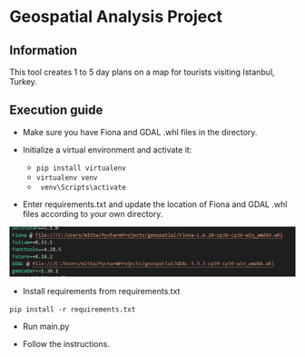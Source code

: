 # Geospatial Analysis Project
## Information
This tool creates 1 to 5 day plans on a map for tourists visiting Istanbul, Turkey.
## Execution guide
- Make sure you have Fiona and GDAL .whl files in the directory.
- Initialize a virtual environment and activate it:

  - ```pip install virtualenv```
  - ```virtualenv venv```
  - ``` venv\Scripts\activate```
  
- Enter requirements.txt and update the location of Fiona and GDAL .whl files according to your own directory.

![Fiona Installation](fiona_installation.PNG?raw=true)

- Install requirements from requirements.txt

```pip install -r requirements.txt```

- Run main.py

- Follow the instructions.
